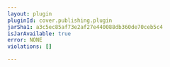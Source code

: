 ```yaml
---
layout: plugin
pluginId: cover.publishing.plugin
jarSha1: a3c5ec85af73e2af27e440088db360de70ceb5c4
isJarAvailable: true
error: NONE
violations: []

---
```

